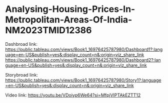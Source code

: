 # Analysing-Housing-Prices-In-Metropolitan-Areas-Of-India-NM2023TMID12386      

Dashbroad link:
https://public.tableau.com/views/Book1_16976425787980/Dashboard1?:language=en-US&publish=yes&:display_count=n&:origin=viz_share_link
https://public.tableau.com/views/Book1_16976425787980/Dashboard2?:language=en-US&publish=yes&:display_count=n&:origin=viz_share_link

Storybroad link:
https://public.tableau.com/views/Book1_16976425787980/Story1?:language=en-US&publish=yes&:display_count=n&:origin=viz_share_link

Video link:
https://youtu.be/VDoiyp6We64?si=MfpjVIPTAkEZTT12
